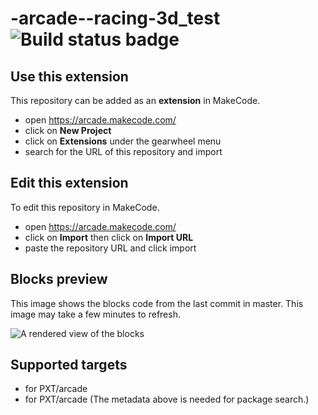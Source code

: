 # -arcade--racing-3d_test ![Build status badge](https://github.com/stefanspt/-arcade--racing-3d_test/workflows/MakeCode/badge.svg)



## Use this extension

This repository can be added as an **extension** in MakeCode.

* open https://arcade.makecode.com/
* click on **New Project**
* click on **Extensions** under the gearwheel menu
* search for the URL of this repository and import

## Edit this extension

To edit this repository in MakeCode.

* open https://arcade.makecode.com/
* click on **Import** then click on **Import URL**
* paste the repository URL and click import

## Blocks preview

This image shows the blocks code from the last commit in master.
This image may take a few minutes to refresh.

![A rendered view of the blocks](https://github.com/stefanspt/-arcade--racing-3d_test/raw/master/.makecode/blocks.png)

## Supported targets

* for PXT/arcade
* for PXT/arcade
(The metadata above is needed for package search.)

